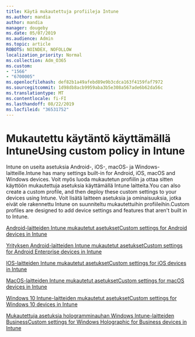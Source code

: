 ```yaml
---
title: Käytä mukautettuja profiileja Intune
ms.author: mandia
author: mandia
manager: dougeby
ms.date: 05/07/2019
ms.audience: Admin
ms.topic: article
ROBOTS: NOINDEX, NOFOLLOW
localization_priority: Normal
ms.collection: Adm_O365
ms.custom:
- "1566"
- "6700005"
ms.openlocfilehash: def82b1a49afebd89e9b3cdca163f4159faf7972
ms.sourcegitcommit: 1d98db8acb9959aba3b5e308a567ade6b62da56c
ms.translationtype: MT
ms.contentlocale: fi-FI
ms.lasthandoff: 08/22/2019
ms.locfileid: "36531752"
---
```

# <a name="using-custom-policy-in-intune"></a><span data-ttu-id="b513f-102">Mukautettu käytäntö käyttämällä Intune</span><span class="sxs-lookup"><span data-stu-id="b513f-102">Using custom policy in Intune</span></span>

<span data-ttu-id="b513f-103">Intune on useita asetuksia Android-, iOS-, macOS- ja Windows-laitteille.</span><span class="sxs-lookup"><span data-stu-id="b513f-103">Intune has many settings built-in for Android, iOS, macOS and Windows devices.</span></span> <span data-ttu-id="b513f-104">Voit myös luoda mukautetun profiilin ja ottaa sitten käyttöön mukautettuja asetuksia käyttämällä Intune laitteita.</span><span class="sxs-lookup"><span data-stu-id="b513f-104">You can also create a custom profile, and then deploy these custom settings to your devices using Intune.</span></span> <span data-ttu-id="b513f-105">Voit lisätä laitteen asetuksia ja ominaisuuksia, jotka eivät ole rakennettu Intune on suunniteltu mukautettuihin profiileihin.</span><span class="sxs-lookup"><span data-stu-id="b513f-105">Custom profiles are designed to add device settings and features that aren't built in to Intune.</span></span>

[<span data-ttu-id="b513f-106">Android-laitteiden Intune mukautetut asetukset</span><span class="sxs-lookup"><span data-stu-id="b513f-106">Custom settings for Android devices in Intune</span></span>](https://docs.microsoft.com/intune/custom-settings-android)

[<span data-ttu-id="b513f-107">Yrityksen Android-laitteiden Intune mukautetut asetukset</span><span class="sxs-lookup"><span data-stu-id="b513f-107">Custom settings for Android Enterprise devices in Intune</span></span>](https://docs.microsoft.com/intune/custom-settings-android-for-work)

[<span data-ttu-id="b513f-108">IOS-laitteiden Intune mukautetut asetukset</span><span class="sxs-lookup"><span data-stu-id="b513f-108">Custom settings for iOS devices in Intune</span></span>](https://docs.microsoft.com/intune/custom-settings-ios)

[<span data-ttu-id="b513f-109">MacOS-laitteiden Intune mukautetut asetukset</span><span class="sxs-lookup"><span data-stu-id="b513f-109">Custom settings for macOS devices in Intune</span></span>](https://docs.microsoft.com/intune/custom-settings-macos)

[<span data-ttu-id="b513f-110">Windows 10 Intune-laitteiden mukautetut asetukset</span><span class="sxs-lookup"><span data-stu-id="b513f-110">Custom settings for Windows 10 devices in Intune</span></span>](https://docs.microsoft.com/intune/custom-settings-windows-10)

[<span data-ttu-id="b513f-111">Mukautettuja asetuksia hologramminauhan Windows Intune-laitteiden Business</span><span class="sxs-lookup"><span data-stu-id="b513f-111">Custom settings for Windows Holographic for Business devices in Intune</span></span>](https://docs.microsoft.com/intune/custom-settings-windows-holographic)